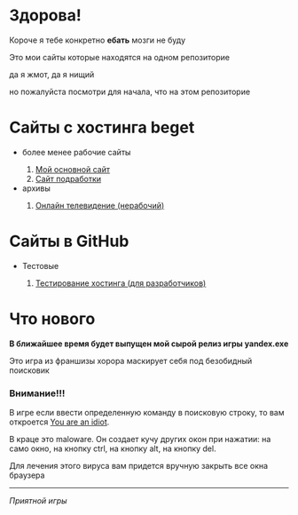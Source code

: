 <h1>Здорова!</h1>
<p>Короче я тебе конкретно <b>ебать</b> мозги не буду</p>
<p>Это мои сайты которые находятся на одном репозиторие</p>
<p>да я жмот, да я нищий</p>
<p>но пожалуйста посмотри для начала, что на этом репозиторие</p>
<h1>Сайты с хостинга beget</h1>
<ul>
  <li>более менее рабочие сайты</li>
  <ol>
    <li><a href="http://b91561ll.beget.tech/ITstep">Мой основной сайт</a></li>
    <li><a href="http://b91561ll.beget.tech/kulinaria.ru">Сайт подработки</a></li>
  </ol>
  <li>архивы</li>
  <ol>
    <li><a href="http://b91561ll.beget.tech/TVstep/home.php">Онлайн телевидение (нерабочий)</a></li>
  </ol>
</ul>
<h1>Сайты в GitHub</h1>
<ul>
  <li>Тестовые</li>
  <ol>
    <li><a href="https://b91561ll.github.io/test.html">Тестирование хостинга (для разработчиков)</a></li>
  </ol>
</ul>
<h1>Что нового</h1>
<p><b>В ближайшее время будет выпущен мой сырой релиз игры yandex.exe</b></p>
<p>Это игра из франшизы хорора маскирует себя под безобидный поисковик</p>
<h3>Внимание!!!</h3>
<p>В игре если ввести определенную команду в поисковую строку, то вам откроется <a href="https://malwarepedia.fandom.com/ru/wiki/JavaScript.YouAreAnIdiot">You are an idiot</a>.</p>
<p>В краце это maloware. Он создает кучу других окон при нажатии: на само окно, на кнопку ctrl, на кнопку alt, на кнопку del.</p>
<p>Для лечения этого вируса вам придется вручную закрыть все окна браузера</p>
<hr>
<p><em>Приятной игры</em></p>
